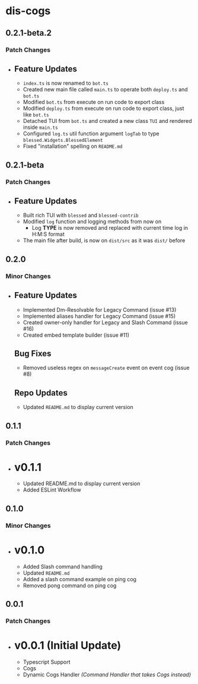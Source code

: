 # dis-cogs

## 0.2.1-beta.2

### Patch Changes

- ## Feature Updates

  - `index.ts` is now renamed to `bot.ts`
  - Created new main file called `main.ts` to operate both `deploy.ts` and `bot.ts`
  - Modified `bot.ts` from execute on run code to export class
  - Modified `deploy.ts` from execute on run code to export class, just like `bot.ts`
  - Detached TUI from `bot.ts` and created a new class `TUI` and rendered inside `main.ts`
  - Configured `log.ts` util function argument `logTab` to type `blessed.Widgets.BlessedElement`
  - Fixed "installation" spelling on `README.md`

## 0.2.1-beta

### Patch Changes

- ## Feature Updates

  - Built rich TUI with `blessed` and `blessed-contrib`
  - Modified `log` function and logging methods from now on
    - Log **TYPE** is now removed and replaced with current time log in H:M:S format
  - The main file after build, is now on `dist/src` as it was `dist/` before

## 0.2.0

### Minor Changes

- ## Feature Updates

  - Implemented Dm-Resolvable for Legacy Command (issue #13)
  - Implemented aliases handler for Legacy Command (issue #15)
  - Created owner-only handler for Legacy and Slash Command (issue #16)
  - Created embed template builder (issue #11)

  ## Bug Fixes

  - Removed useless regex on `messageCreate` event on event cog (issue #8)

  ## Repo Updates

  - Updated `README.md` to display current version

## 0.1.1

### Patch Changes

- # v0.1.1

  - Updated README.md to display current version
  - Added ESLint Workflow

## 0.1.0

### Minor Changes

- # v0.1.0

  - Added Slash command handling
  - Updated `README.md`
  - Added a slash command example on ping cog
  - Removed pong command on ping cog

## 0.0.1

### Patch Changes

- # v0.0.1 (Initial Update)

  - Typescript Support
  - Cogs
  - Dynamic Cogs Handler _(Command Handler that takes Cogs instead)_
